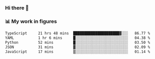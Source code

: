### Hi there 👋

### 📊 My work in figures

<!--START_SECTION:waka-->

```txt
TypeScript     21 hrs 48 mins  █████████████████████▓░░░   86.77 %
YAML           1 hr 6 mins     █░░░░░░░░░░░░░░░░░░░░░░░░   04.38 %
Python         52 mins         █░░░░░░░░░░░░░░░░░░░░░░░░   03.50 %
JSON           31 mins         ▓░░░░░░░░░░░░░░░░░░░░░░░░   02.09 %
JavaScript     17 mins         ▒░░░░░░░░░░░░░░░░░░░░░░░░   01.14 %
```

<!--END_SECTION:waka-->
